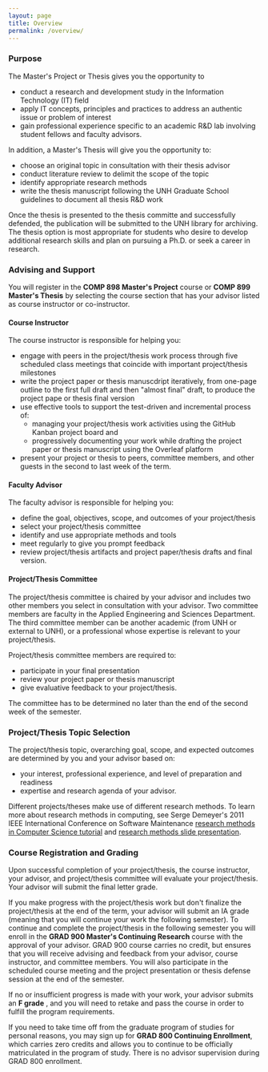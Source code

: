 ```yaml
---
layout: page
title: Overview
permalink: /overview/
---
```


### Purpose
The Master's Project or Thesis gives you the opportunity to
* conduct a research and development study in the Information Technology (IT) field
* apply IT concepts, principles and practices to address an authentic issue or
problem of interest
* gain professional experience specific to an academic R&D lab involving student fellows and faculty advisors.

In addition, a Master's Thesis will give you the opportunity to:
* choose an original topic in consultation with their thesis advisor
* conduct literature review to delimit the scope of the topic
* identify appropriate research methods
* write the  thesis manuscript following the UNH Graduate School guidelines to document all thesis R&D work

Once the thesis is presented to the thesis committe and successfully defended, the publication 
will be submitted to the UNH library for archiving. The thesis option is most appropriate for students who desire to develop additional research skills and plan on pursuing a Ph.D. or 
seek a career in research.

### Advising and Support
You will register in the **COMP 898  Master's Project** course or **COMP 899 Master's Thesis** 
by selecting the course section that has your advisor listed as course instructor or
co-instructor.

#### Course Instructor
The course instructor is responsible for helping you:
* engage with peers in the project/thesis work process through five scheduled class
meetings that coincide with important project/thesis milestones
* write the project paper or thesis manuscdript iteratively, from one-page outline to the first 
full  draft and then "almost final" draft, to produce the project pape or thesis final
version
*  use effective tools to support the test-driven and incremental process of:
    * managing your project/thesis work activities using the GitHub Kanban project
    board and
    * progressively documenting your work while drafting the project paper or thesis 
    manuscript using the Overleaf platform
* present your project or thesis to peers, committee members, and other guests in the
second to last week of the term.

#### Faculty Advisor
The faculty advisor is responsible for helping you:
* define the goal, objectives, scope, and outcomes of your project/thesis
* select your project/thesis committee
* identify and use appropriate methods and tools
* meet regularly to give you prompt feedback
* review project/thesis artifacts and project paper/thesis drafts and final version.

#### Project/Thesis Committee
The project/thesis committee is chaired by your advisor and includes
two other members you select in consultation with your advisor. Two
committee members are faculty in the Applied Engineering and Sciences
Department. The third committee member can be another academic (from UNH or
external to UNH), or a professional whose expertise is relevant to your
project/thesis.

Project/thesis committee members are required to:
* participate in your final presentation
* review your project paper or thesis manuscript
* give evaluative feedback to your project/thesis.

The committee has to be determined no later than the end of the second week of
the semester.

### Project/Thesis Topic Selection
The project/thesis topic, overarching goal, scope, and expected outcomes are
determined by you and your advisor based on:
* your interest, professional experience, and level of preparation and
readiness
* expertise and research agenda of your advisor.  

Different projects/theses make use of different research methods.
To learn more about research methods in computing, see Serge Demeyer's 2011 IEEE International Conference on Software Maintenance [research methods in Computer Science tutorial](https://unh.box.com/s/ubanos64ju4emwsh7m8ab8l5auedi2ub) and [research methods slide presentation](https://win.uantwerpen.be/~sdemey/Tutorial_ResearchMethods/ResearchMethds01_MethodsOvervw.pdf).

### Course Registration and Grading
Upon successful completion of your project/thesis, the course instructor, your 
advisor, and project/thesis committee will evaluate your project/thesis. Your 
advisor will submit the final letter grade.

If you make progress with the project/thesis work but don't finalize the project/thesis at
the end of the term, your advisor will submit an IA grade (meaning that
you will continue your work the following semester). To continue and complete the project/thesis in the following semester you will enroll in the **GRAD 900 Master's Continuing Research** course with the approval of your  advisor. GRAD 900 course carries no credit, but ensures that you will receive advising and
feedback from your  advisor, course instructor, and committee members.
You will also participate in the scheduled course meeting and the project 
presentation or thesis defense session at the end of the semester.

If no or insufficient progress is made with your work, your advisor submits an **F grade** , and you will need to retake and pass the course in
order to fulfill the program requirements.

If you need to take time off from the graduate program of studies for personal
reasons, you may sign up for **GRAD 800 Continuing Enrollment**, which carries
zero credits and allows you to continue to be officially matriculated in the
program of study. There is no advisor supervision during GRAD 800
enrollment.
